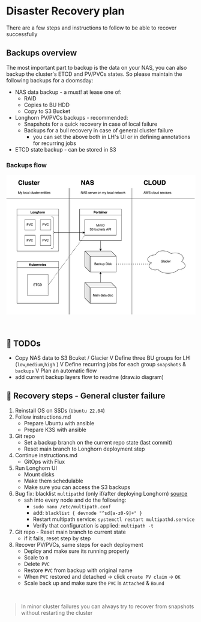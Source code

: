 # Disaster Recovery plan

There are a few steps and instructions to follow to be able to recover successfully

## Backups overview

The most important part to backup is the data on your NAS, you can also backup the cluster's ETCD and PV/PVCs states.
So please maintain the following backups for a doomsday:

* NAS data backup - a must! at lease one of:
  * RAID
  * Copies to BU HDD
  * Copy to S3 Bucket
* Longhorn PV/PVCs backups - recommended:
  * Snapshots for a quick recovery in case of local failure
  * Backups for a bull recovery in case of general cluster failure
    * you can set the above both in LH's UI or in defining annotations for recurring jobs
* ETCD state backup - can be stored in S3

### Backups flow
<div align="center">
<img src="https://github.com/ilanKushnir/kws-cluster/blob/main/docs/diagrams/backups-flow.png?raw=true" align="center" width="600"/>
</div>
<br/>

<br/>

## 📝 TODOs

* Copy NAS data to S3 Bcuket / Glacier
V Define three BU groups for LH (`low`,`medium`,`high` )
V Define recurring jobs for each group `snapshots` & `backups`
V Plan an automatic flow
* add current backup layers flow to readme (draw.io diagram)

## 🚶 Recovery steps - General cluster failure
1. Reinstall OS on SSDs (`Ubuntu 22.04`)
2. Follow instructions.md
   * Prepare Ubuntu with ansible
   * Prepare K3S with ansible
3. Git repo
   * Set a backup branch on the current repo state (last commit)
   * Reset main branch to Longhorn deployment step
4. Continue instructions.md
   * GitOps with Flux
5. Run Longhorn UI
   * Mount disks
   * Make them schedulable
   * Make sure you can access the S3 backups
6. Bug fix: blacklist `multipathd` (only if/after deploying Longhorn) [source](https://longhorn.io/kb/troubleshooting-volume-with-multipath/)
   * ssh into every node and do the following:
     * `sudo nano /etc/multipath.conf`
     * add: `blacklist { devnode "^sd[a-z0-9]+" }`
     * Restart multipath service: `systemctl restart multipathd.service`
     * Verify that configuration is applied: `multipath -t`
7. Git repo - Reset main branch to current state
   * if it fails, reset step by step
8. Recover PV/PVCs, same steps for each deployment
   * Deploy and make sure its running properly
   * Scale to `0`
   * Delete `PVC`
   * Restore `PVC` from backup with original name
   * When `PVC` restored and detached -> click `create PV claim` -> `OK`
   * Scale back up and make sure the `PVC` is `Attached` & `Bound`

<br />

> In minor cluster failures you can always try to recover from snapshots without restarting the cluster
